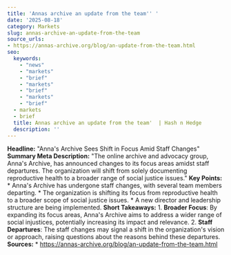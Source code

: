 ```yaml
---
title: 'Annas archive an update from the team'' '
date: '2025-08-18'
category: Markets
slug: annas-archive-an-update-from-the-team
source_urls:
- https://annas-archive.org/blog/an-update-from-the-team.html
seo:
  keywords:
    - "news"
    - "markets"
    - "brief"
    - "markets"
    - "brief"
    - "markets"
    - "brief"
  - markets
  - brief
  title: Annas archive an update from the team'  | Hash n Hedge
  description: ''
---
```


**Headline:** "Anna's Archive Sees Shift in Focus Amid Staff Changes"  **Summary Meta Description:** "The online archive and advocacy group, Anna's Archive, has announced changes to its focus areas amidst staff departures. The organization will shift from solely documenting reproductive health to a broader range of social justice issues."  **Key Points:**  * Anna's Archive has undergone staff changes, with several team members departing. * The organization is shifting its focus from reproductive health to a broader scope of social justice issues. * A new director and leadership structure are being implemented.  **Short Takeaways:**  1. **Broader Focus**: By expanding its focus areas, Anna's Archive aims to address a wider range of social injustices, potentially increasing its impact and relevance. 2. **Staff Departures**: The staff changes may signal a shift in the organization's vision or approach, raising questions about the reasons behind these departures.  **Sources:** * https://annas-archive.org/blog/an-update-from-the-team.html 
